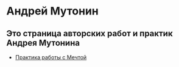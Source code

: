 # Андрей Мутонин
## Это страница авторских работ и практик Андрея Мутонина

- [Практика работы с Мечтой](https://mutandr.github.io/mutonin/)
